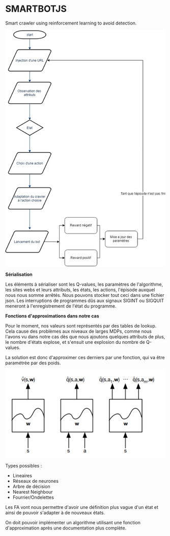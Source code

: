 # SMARTBOTJS

Smart crawler using reinforcement learning to avoid detection.

![Program Flow](./documents/EpisodeFlow.png)

**Sérialisation**

Les éléments à sérialiser sont les Q-values, les paramètres de l'algorithme,
les sites webs et leurs attributs, les états, les actions, l'épisode auxquel nous nous somme
arrêtés.
Nous pouvons stocker tout ceci dans une fichier json.
Les interruptions de programmes dûs aux signaux SIGINT ou SIGQUIT meneront à l'enregistrement
de l'état du programme.

**Fonctions d'approximations dans notre cas**

Pour le moment, nos valeurs sont représentés par des tables de lookup. Cela
cause des problèmes aux niveaux de larges MDPs, comme nous l'avons vu dans
notre cas dès que nous ajoutons quelques attributs de plus, le nombre d'états
explose, et s'ensuit une explosion du nombre de Q-values.

La solution est donc d'approximer ces derniers par une fonction, qui va être
paramétrée par des poids.

![Function approx](./documents/faRepr.png)

Types possibles :

* Lineaires
* Réseaux de neurones
* Arbre de décision
* Nearest Neighbour
* Fourrier/Ondelettes

Les FA vont nous permettre d'avoir une définition plus vague d'un état et ainsi
de pouvoir s'adapter à de nouveaux états.

On doit pouvoir implémenter un algorithme utilisant une fonction d'approximation après
une documentation plus complète.

